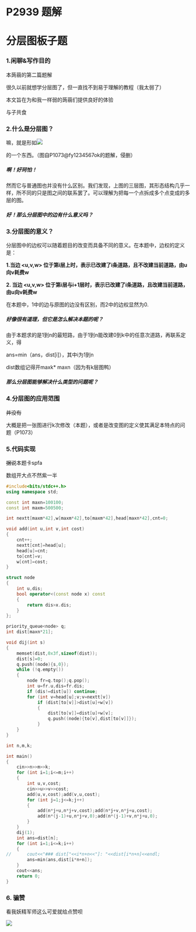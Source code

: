 # P2939 题解

# 分层图板子题

### 1.闲聊&写作目的
本蒟蒻的第二篇题解

很久以前就想学分层图了，但一直找不到易于理解的教程（我太弱了）

本文旨在为和我一样弱的蒟蒻们提供良好的体验

与子共食

### 2.什么是分层图？

嘛，就是形如![](https://cdn.luogu.com.cn/upload/pic/10006.png)

的一个东西。（图自P1073@fy1234567ok的题解，侵删）

##### 啊！好珂怕！

然而它与普通图也并没有什么区别。我们发现，上图的三层图，其形态结构几乎一样，所不同的只是图之间的联系罢了。可以理解为把每一个点拆成多个点变成的多层的图。

##### 好！那么分层图中的边有什么意义吗？

### 3.分层图的意义？

分层图中的边权可以随着题目的改变而具备不同的意义。在本题中，边权的定义是：

**1.当边 <u,v,w> 位于第i层上时，表示已改建了i条道路，且不改建当前道路，由u向v耗费w**

**2. 当边 <u,v,w> 位于第i层与i+1层时，表示已改建了i条道路，且改建当前道路，由u向v耗费w**

在本题中，1中的边与原图的边没有区别，而2中的边权显然为0.

##### 好像很有道理，但它是怎么解决本题的呢？

由于本题求的是1到n的最短路，由于1到n能改建0到k中的任意次道路，再联系定义，得

ans=min（ans，dist[i]），其中i为1到n

dist数组记得开maxk* maxn（因为有k层图鸭）

##### 那么分层图能够解决什么类型的问题呢？

### 4.分层图的应用范围

~~并没有~~

大概是把一张图进行k次修改（本题），或者是改变图的定义使其满足本特点的问题（P1073）

### 5.代码实现

~~据说~~本题卡spfa

数组开大点不然紫一半

```cpp
#include<bits/stdc++.h>
using namespace std;

const int maxn=100100;
const int maxm=500500;

int nextt[maxm*42],w[maxm*42],to[maxm*42],head[maxn*42],cnt=0;

void add(int u,int v,int cost)
{
	cnt++;
	nextt[cnt]=head[u];
	head[u]=cnt;
	to[cnt]=v;
	w[cnt]=cost;
}

struct node
{
	int u,dis;
	bool operator<(const node x) const
	{
		return dis>x.dis;
	}
};

priority_queue<node> q;
int dist[maxn*21];

void dij(int s)
{
	memset(dist,0x3f,sizeof(dist));
	dist[s]=0;
	q.push((node){s,0});
	while (!q.empty())
	{
		node fr=q.top();q.pop();
		int u=fr.u,dis=fr.dis;
		if (dis!=dist[u]) continue;
		for (int v=head[u];v;v=nextt[v])
			if (dist[to[v]]>dist[u]+w[v])
			{
				dist[to[v]]=dist[u]+w[v];
				q.push((node){to[v],dist[to[v]]});
			}
	}
}

int n,m,k;

int main()
{
	cin>>n>>m>>k;
	for (int i=1;i<=m;i++)
	{
		int u,v,cost;
		cin>>u>>v>>cost;
		add(u,v,cost);add(v,u,cost);
		for (int j=1;j<=k;j++)
		{
			add(n*j+u,n*j+v,cost);add(n*j+v,n*j+u,cost);
			add(n*(j-1)+u,n*j+v,0);add(n*(j-1)+v,n*j+u,0);
		}
	}
	dij(1);
	int ans=dist[n];
	for (int i=1;i<=k;i++)
	{
//		cout<<"### dist["<<i*n+n<<"]: "<<dist[i*n+n]<<endl;
		ans=min(ans,dist[i*n+n]);
	}
	cout<<ans;
	return 0;
}
```

### 6. 骗赞

看我妖精军师这么可爱就给点赞呗

![](https://ss0.baidu.com/6ONWsjip0QIZ8tyhnq/it/u=672061410,767203769&fm=58&bpow=730&bpoh=1095)


